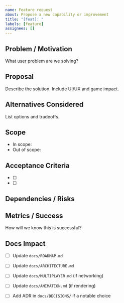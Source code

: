 ```yaml
---
name: Feature request
about: Propose a new capability or improvement
title: "[feat]: "
labels: [feature]
assignees: []
---
```


## Problem / Motivation
What user problem are we solving?

## Proposal
Describe the solution. Include UI/UX and game impact.

## Alternatives Considered
List options and tradeoffs.

## Scope
- In scope:
- Out of scope:

## Acceptance Criteria
- [ ] 
- [ ] 

## Dependencies / Risks

## Metrics / Success
How will we know this is successful?

## Docs Impact
- [ ] Update `docs/ROADMAP.md`
- [ ] Update `docs/ARCHITECTURE.md`
- [ ] Update `docs/MULTIPLAYER.md` (if networking)
- [ ] Update `docs/ANIMATION.md` (if rendering)
- [ ] Add ADR in `docs/DECISIONS/` if a notable choice

